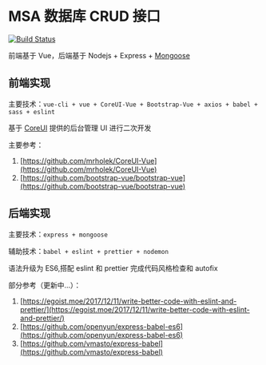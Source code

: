 # MSA 数据库 CRUD 接口

[![Build Status](https://travis-ci.org/cloud2010/msa.svg?branch=master)](https://travis-ci.org/cloud2010/msa)

前端基于 Vue，后端基于 Nodejs + Express + [Mongoose](http://mongoosejs.com)

## 前端实现

主要技术：`vue-cli + vue + CoreUI-Vue + Bootstrap-Vue + axios + babel + sass + eslint`

基于 [CoreUI](https://github.com/mrholek/CoreUI-Vue) 提供的后台管理 UI 进行二次开发

主要参考：

1. [https://github.com/mrholek/CoreUI-Vue](https://github.com/mrholek/CoreUI-Vue)
2. [https://github.com/bootstrap-vue/bootstrap-vue](https://github.com/bootstrap-vue/bootstrap-vue)

## 后端实现

主要技术：`express + mongoose`

辅助技术：`babel + eslint + prettier + nodemon`

语法升级为 ES6,搭配 eslint 和 prettier 完成代码风格检查和 autofix

部分参考（更新中...）：

1. [https://egoist.moe/2017/12/11/write-better-code-with-eslint-and-prettier/](https://egoist.moe/2017/12/11/write-better-code-with-eslint-and-prettier/)
2. [https://github.com/openyun/express-babel-es6](https://github.com/openyun/express-babel-es6)
3. [https://github.com/vmasto/express-babel](https://github.com/vmasto/express-babel)

